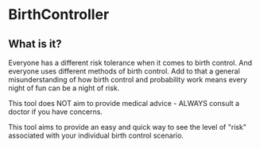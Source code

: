 # BirthController

## What is it?

Everyone has a different risk tolerance when it comes to birth control. And everyone uses different methods of birth control.
Add to that a general misunderstanding of how birth control and probability work means every night of fun can be a night of risk.

This tool does NOT aim to provide medical advice - ALWAYS consult a doctor if you have concerns.

This tool aims to provide an easy and quick way to see the level of "risk" associated with your individual birth control scenario.

